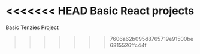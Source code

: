 <<<<<<< HEAD
Basic React projects
=======
Basic Tenzies Project
>>>>>>> 7606a62b095d8765719e91500be6815526ffc44f
